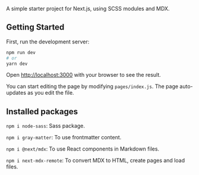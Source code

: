 A simple starter project for Next.js, using SCSS modules and MDX.

## Getting Started

First, run the development server:

```bash
npm run dev
# or
yarn dev
```

Open [http://localhost:3000](http://localhost:3000) with your browser to see the result.

You can start editing the page by modifying `pages/index.js`. The page auto-updates as you edit the file.

## Installed packages

`npm i node-sass`: Sass package.

`npm i gray-matter`: To use frontmatter content.

`npm i @next/mdx`: To use React components in Markdown files.

`npm i next-mdx-remote`: To convert MDX to HTML, create pages and load files.